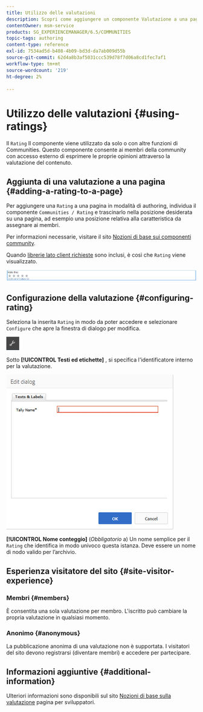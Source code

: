 ```yaml
---
title: Utilizzo delle valutazioni
description: Scopri come aggiungere un componente Valutazione a una pagina che consente ai membri della community di accesso di esprimere le proprie opinioni assegnando una valutazione al contenuto.
contentOwner: msm-service
products: SG_EXPERIENCEMANAGER/6.5/COMMUNITIES
topic-tags: authoring
content-type: reference
exl-id: 7534ad5d-b408-4b09-bd3d-da7ab009d55b
source-git-commit: 62d4a8b3af5031ccc539d78f7d06a8cd1fec7af1
workflow-type: tm+mt
source-wordcount: '219'
ht-degree: 2%

---
```


# Utilizzo delle valutazioni {#using-ratings}

Il `Rating` Il componente viene utilizzato da solo o con altre funzioni di Communities. Questo componente consente ai membri della community con accesso esterno di esprimere le proprie opinioni attraverso la valutazione del contenuto.

## Aggiunta di una valutazione a una pagina {#adding-a-rating-to-a-page}

Per aggiungere una `Rating` a una pagina in modalità di authoring, individua il componente `Communities / Rating` e trascinarlo nella posizione desiderata su una pagina, ad esempio una posizione relativa alla caratteristica da assegnare ai membri.

Per informazioni necessarie, visitare il sito [Nozioni di base sui componenti community](basics.md).

Quando [librerie lato client richieste](rating-basics.md#essentials-for-client-side) sono inclusi, è così che `Rating` viene visualizzato.

![valutazione](assets/rating.png)

## Configurazione della valutazione {#configuring-rating}

Seleziona la inserita `Rating` in modo da poter accedere e selezionare `Configure` che apre la finestra di dialogo per modifica.

![configure-new](assets/configure-new.png)

Sotto **[!UICONTROL Testi ed etichette]** , si specifica l&#39;identificatore interno per la valutazione.

![tallyname](assets/tallyname.png)

**[!UICONTROL Nome conteggio]**
(*Obbligatorio* a) Un nome semplice per il `Rating` che identifica in modo univoco questa istanza. Deve essere un nome di nodo valido per l’archivio.

## Esperienza visitatore del sito {#site-visitor-experience}

### Membri {#members}

È consentita una sola valutazione per membro. L&#39;iscritto può cambiare la propria valutazione in qualsiasi momento.

### Anonimo {#anonymous}

La pubblicazione anonima di una valutazione non è supportata. I visitatori del sito devono registrarsi (diventare membri) e accedere per partecipare.

## Informazioni aggiuntive {#additional-information}

Ulteriori informazioni sono disponibili sul sito [Nozioni di base sulla valutazione](rating-basics.md) pagina per sviluppatori.
